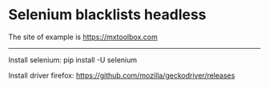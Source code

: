 # Selenium blacklists headless

The site of example is https://mxtoolbox.com

----------------------

Install selenium: pip install -U selenium

Install driver firefox: https://github.com/mozilla/geckodriver/releases
